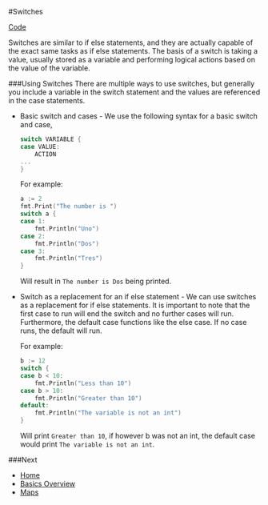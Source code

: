#Switches

[Code](switches.go)

Switches are similar to if else statements, and they are actually capable of the exact same tasks as if else statements. The basis of a switch is taking a value, usually stored as a variable and performing logical actions based on the value of the variable.

###Using Switches
There are multiple ways to use switches, but generally you include a variable in the switch statement and the values are referenced in the case statements.

* Basic switch and cases - We use the following syntax for a basic switch and case,
	```go
	switch VARIABLE {
	case VALUE:
		ACTION
	...
	}
	```

	For example:
	```go
	a := 2
	fmt.Print("The number is ")
	switch a {
	case 1:
		fmt.Println("Uno")
	case 2:
		fmt.Println("Dos")
	case 3:
		fmt.Println("Tres")
	}
	```
	Will result in `The number is Dos` being printed.

* Switch as a replacement for an if else statement - We can use switches as a replacement for if else statements. It is important to note that the first case to run will end the switch and no further cases will run. Furthermore, the default case functions like the else case. If no case runs, the default will run.

	For example:
	```go
	b := 12
	switch {
	case b < 10:
		fmt.Println("Less than 10")
	case b > 10:
		fmt.Println("Greater than 10")
	default:
		fmt.Println("The variable is not an int")
	}
	```
	Will print `Greater than 10`, if however b was not an int, the default case would print `The variable is not an int`.

###Next

* [Home](../../README.md)
* [Basics Overview](../basics.md)
* [Maps](../maps/maps.md)
